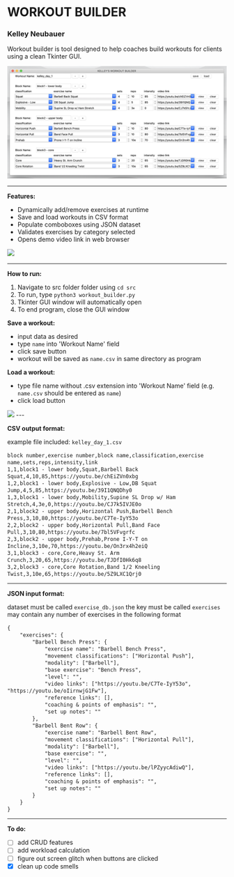 # WORKOUT BUILDER

### Kelley Neubauer

Workout builder is tool designed to help coaches build workouts for clients using a clean Tkinter GUI.

<img src="/img/workout_builder_screenshot.png">

---

**Features:**

- Dynamically add/remove exercises at runtime
- Save and load workouts in CSV format
- Populate comboboxes using JSON dataset
- Validates exercises by category selected
- Opens demo video link in web browser

<img src="/img//workout_builder_create.gif">

---

**How to run:**

1. Navigate to src folder folder using `cd src`
2. To run, type `python3 workout_builder.py`
3. Tkinter GUI window will automatically open
4. To end program, close the GUI window

**Save a workout:**
- input data as desired
- type `name` into 'Workout Name' field
- click save button
- workout will be saved as `name.csv` in same directory as program

**Load a workout:**
- type file name without .csv extension into 'Workout Name' field (e.g. `name.csv` should be entered as `name`)
- click load button

<img src="/img/workout_builder_save_load.gif">
---

**CSV output format:**

example file included: `kelley_day_1.csv`
```
block number,exercise number,block name,classification,exercise name,sets,reps,intensity,link
1,1,block1 - lower body,Squat,Barbell Back Squat,4,10,85,https://youtu.be/chEiZVn0xbg
1,2,block1 - lower body,Explosive - Low,DB Squat Jump,4,5,85,https://youtu.be/39I1QNQDhy0
1,3,block1 - lower body,Mobility,Supine SL Drop w/ Ham Stretch,4,3e,0,https://youtu.be/CJ7k5IVJE0o
2,1,block2 - upper body,Horizontal Push,Barbell Bench Press,3,10,80,https://youtu.be/C7Te-IyY53o
2,2,block2 - upper body,Horizontal Pull,Band Face Pull,3,10,80,https://youtu.be/7bl5VFvgrfc
2,3,block2 - upper body,Prehab,Prone I-Y-T on Incline,3,10e,70,https://youtu.be/On3rx4h2eiQ
3,1,block3 - core,Core,Heavy St. Arm Crunch,3,20,65,https://youtu.be/TJDfI0Hk6q8
3,2,block3 - core,Core Rotation,Band 1/2 Kneeling Twist,3,10e,65,https://youtu.be/5Z9LXC1Qrj0

```

---

**JSON input format:**

dataset must be called `exercise_db.json`
the key must be called `exercises` may contain any number of exercises in the following format
```
{
	"exercises": {
		"Barbell Bench Press": {
			"exercise name": "Barbell Bench Press",
			"movement classifications": ["Horizontal Push"],
			"modality": ["Barbell"],
			"base exercise": "Bench Press",
			"level": "",
			"video links": ["https://youtu.be/C7Te-IyY53o", "https://youtu.be/oIirnwjG1Fw"],
			"reference links": [],
			"coaching & points of emphasis": "",
			"set up notes": ""
		},
		"Barbell Bent Row": {
			"exercise name": "Barbell Bent Row",
			"movement classifications": ["Horizontal Pull"],
			"modality": ["Barbell"],
			"base exercise": "",
			"level": "",
			"video links": ["https://youtu.be/lPZyycAdiwQ"],
			"reference links": [],
			"coaching & points of emphasis": "",
			"set up notes": ""
		}
	}
}
```

---

**To do:**
- [ ] add CRUD features
- [ ] add workload calculation
- [ ] figure out screen glitch when buttons are clicked
- [x] clean up code smells
